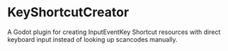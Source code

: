 # KeyShortcutCreator
A Godot plugin for creating InputEventKey Shortcut resources with direct keyboard input instead of looking up scancodes manually.
